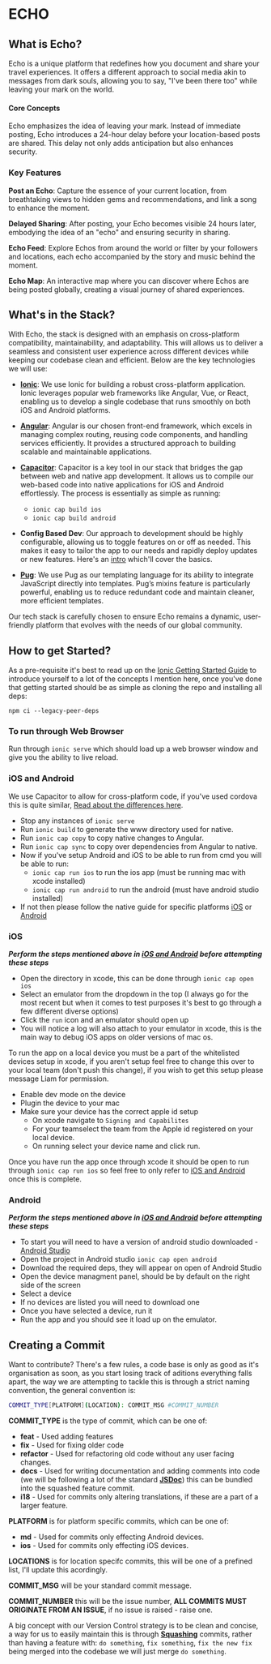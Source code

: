 # ECHO

## What is Echo?
Echo is a unique platform that redefines how you document and share your travel experiences. It offers a different approach to social media akin to messages from dark souls, allowing you to say, "I've been there too" while leaving your mark on the world.

#### Core Concepts
Echo emphasizes the idea of leaving your mark. Instead of immediate posting, Echo introduces a 24-hour delay before your location-based posts are shared. This delay not only adds anticipation but also enhances security.

### Key Features
**Post an Echo**: Capture the essence of your current location, from breathtaking views to hidden gems and recommendations, and link a song to enhance the moment.

**Delayed Sharing**: After posting, your Echo becomes visible 24 hours later, embodying the idea of an "echo" and ensuring security in sharing.

**Echo Feed**: Explore Echos from around the world or filter by your followers and locations, each echo accompanied by the story and music behind the moment.

**Echo Map**: An interactive map where you can discover where Echos are being posted globally, creating a visual journey of shared experiences.

## What's in the Stack?
With Echo, the stack is designed with an emphasis on cross-platform compatibility, maintainability, and adaptability. This will allows us to deliver a seamless and consistent user experience across different devices while keeping our codebase clean and efficient. Below are the key technologies we will use:

- [**Ionic**](https://ionicframework.com/): We use Ionic for building a robust cross-platform application. Ionic leverages popular web frameworks like Angular, Vue, or React, enabling us to develop a single codebase that runs smoothly on both iOS and Android platforms.

- [**Angular**](https://angular.dev/): Angular is our chosen front-end framework, which excels in managing complex routing, reusing code components, and handling services efficiently. It provides a structured approach to building scalable and maintainable applications.

- [**Capacitor**](https://capacitorjs.com/): Capacitor is a key tool in our stack that bridges the gap between web and native app development. It allows us to compile our web-based code into native applications for iOS and Android effortlessly. The process is essentially as simple as running:

    - `ionic cap build ios`
    - `ionic cap build android`

- **Config Based Dev**: Our approach to development should be highly configurable, allowing us to toggle features on or off as needed. This makes it easy to tailor the app to our needs and rapidly deploy updates or new features. Here's an [intro](https://medium.com/captech-corner/an-intro-to-configuration-driven-development-cdd-48a1c088baa9) which'll cover the basics.

- [**Pug**](https://pugjs.org/api/getting-started.html): We use Pug as our templating language for its ability to integrate JavaScript directly into templates. Pug’s mixins feature is particularly powerful, enabling us to reduce redundant code and maintain cleaner, more efficient templates.

Our tech stack is carefully chosen to ensure Echo remains a dynamic, user-friendly platform that evolves with the needs of our global community.

## How to get Started?
As a pre-requisite it's best to read up on the [Ionic Getting Started Guide](https://ionicframework.com/docs/developing/starting) to introduce yourself to a lot of the concepts I mention here, once you've done that getting started should be as simple as cloning the repo and installing all deps:
```
npm ci --legacy-peer-deps
```

### To run through Web Browser
Run through `ionic serve` which should load up a web browser window and give you the ability to live reload.

### iOS and Android
We use Capacitor to allow for cross-platform code, if you've used cordova this is quite similar, [Read about the differences here](https://ionic.io/resources/articles/capacitor-vs-cordova-modern-hybrid-app-development).

- Stop any instances of `ionic serve`
- Run `ionic build` to generate the www directory used for native.
- Run `ionic cap copy` to copy native changes to Angular.
- Run `ionic cap sync` to copy over dependencies from Angular to native.
- Now if you've setup Android and iOS to be able to run from cmd you will be able to run:
  - `ionic cap run ios` to run the ios app (must be running mac with xcode installed)
  - `ionic cap run android` to run the android (must have android studio installed)
- If not then please follow the native guide for specific platforms [iOS](ios) or [Android](android)

### iOS
***Perform the steps mentioned above in [iOS and Android](ios-and-android) before attempting these steps***

- Open the directory in xcode, this can be done through `ionic cap open ios`
- Select an emulator from the dropdown in the top (I always go for the most recent but when it comes to test purposes it's best to go through a few different diverse options)
- Click the `run` icon and an emulator should open up
- You will notice a log will also attach to your emulator in xcode, this is the main way to debug iOS apps on older versions of mac os.

To run the app on a local device you must be a part of the whitelisted devices setup in xcode, if you aren't setup feel free to change this over to your local team (don't push this change), if you wish to get this setup please message Liam for permission.

- Enable dev mode on the device
- Plugin the device to your mac
- Make sure your device has the correct apple id setup
  - On xcode navigate to `Signing and Capabilites`
  - For your teamselect the team from the Apple id registered on your local device.
  - On running select your device name and click run.

Once you have run the app once through xcode it should be open to run through `ionic cap run ios` so feel free to only refer to [iOS and Android](ios-and-android) once this is complete.

### Android
***Perform the steps mentioned above in [iOS and Android](ios-and-android) before attempting these steps***

- To start you will need to have a version of android studio downloaded - [Android Studio](https://developer.android.com/studio?gad_source=1&gclid=Cj0KCQjwrKu2BhDkARIsAD7GBotK3xKCEYVuBPv5du3RbeW8YkFV9HKniZHXrY8TfGXaygf76vfWIjsaAuicEALw_wcB&gclsrc=aw.ds)
- Open the project in Android studio `ionic cap open android`
- Download the required deps, they will appear on open of Android Studio
- Open the device managment panel, should be by default on the right side of the screen
- Select a device
-   If no devices are listed you will need to download one
- Once you have selected a device, run it
- Run the app and you should see it load up on the emulator.
  
## Creating a Commit
Want to contribute? There's a few rules, a code base is only as good as it's organisation as soon, as you start losing track of aditions everything falls apart, the way we are attempting to tackle this is through a strict naming convention, the general convention is:

```bash
COMMIT_TYPE[PLATFORM](LOCATION): COMMIT_MSG #COMMIT_NUMBER
```

**COMMIT_TYPE** is the type of commit, which can be one of:
  - **feat** - Used adding features
  - **fix** - Used for fixing older code
  - **refactor** - Used for refactoring old code without any user facing changes.
  - **docs** - Used for writing documentation and adding comments into code (we will be following a lot of the standard [**JSDoc**](https://jsdoc.app/conventions)) this can be bundled into the squashed feature commit.
  - **i18** - Used for commits only altering translations, if these are a part of a larger feature.

**PLATFORM** is for platform specific commits, which can be one of:
  - **md** - Used for commits only effecting Android devices.
  - **ios** - Used for commits only effecting iOS devices.

**LOCATIONS** is for location specifc commits, this will be one of a prefined list, I'll update this acordingly.

**COMMIT_MSG** will be your standard commit message.

**COMMIT_NUMBER** this will be the issue number, **ALL COMMITS MUST ORIGINATE FROM AN ISSUE**, if no issue is raised - raise one.

A big concept with our Version Control strategy is to be clean and concise, a way for us to easily maintain this is through [**Squashing**](https://medium.com/@flaviocopes/git-squashing-vs-not-squashing-af5009f47d9e#:~:text=Let's%20talk%20about%20squashing.,even%20squash%20commits%20at%20all%E2%80%9D%3F) commits, rather than having a feature with: `do something`, `fix something`, `fix the new fix` being merged into the codebase we will just merge `do something`.
